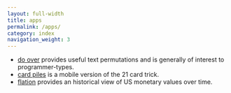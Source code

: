 ```yaml
---
layout: full-width
title: apps
permalink: /apps/
category: index
navigation_weight: 3
---
```


- [do over](/do-over) provides useful text permutations and is generally of interest to programmer-types.
- [card piles](/card-piles) is a mobile version of the 21 card trick.
- [flation](/flation/) provides an historical view of US monetary values over time.
